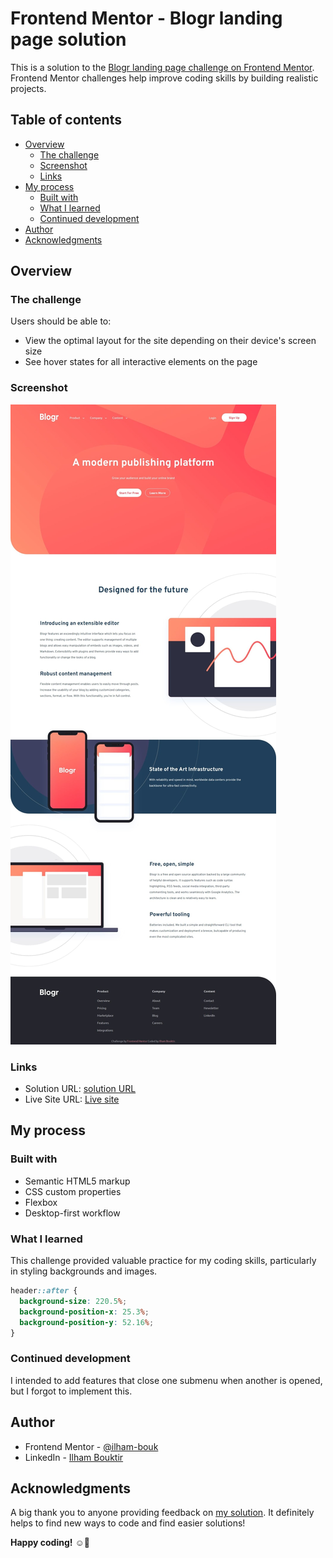 # Frontend Mentor - Blogr landing page solution

This is a solution to the [Blogr landing page challenge on Frontend Mentor](https://www.frontendmentor.io/challenges/blogr-landing-page-EX2RLAApP). Frontend Mentor challenges help improve coding skills by building realistic projects. 

## Table of contents

- [Overview](#overview)
  - [The challenge](#the-challenge)
  - [Screenshot](#screenshot)
  - [Links](#links)
- [My process](#my-process)
  - [Built with](#built-with)
  - [What I learned](#what-i-learned)
  - [Continued development](#continued-development)
- [Author](#author)
- [Acknowledgments](#acknowledgments)

## Overview

### The challenge

Users should be able to:

- View the optimal layout for the site depending on their device's screen size
- See hover states for all interactive elements on the page

### Screenshot

![Screenshot of the solution](./design/screenshot.jpg)

### Links

- Solution URL: [solution URL](https://www.frontendmentor.io/solutions/responsive-blogr-landing-page-solution-ZPd9ZaLGEG)
- Live Site URL: [Live site](https://ilham-bouk.github.io/Blogr_landing_page/)

## My process

### Built with

- Semantic HTML5 markup
- CSS custom properties
- Flexbox
- Desktop-first workflow

### What I learned

This challenge provided valuable practice for my coding skills, particularly in styling backgrounds and images.

```css
header::after {
  background-size: 220.5%;
  background-position-x: 25.3%;
  background-position-y: 52.16%;
}
``` 

### Continued development

I intended to add features that close one submenu when another is opened, but I forgot to implement this.

## Author

- Frontend Mentor - [@ilham-bouk](https://www.frontendmentor.io/profile/ilham-bouk)
- LinkedIn - [Ilham Bouktir](https://www.linkedin.com/in/ilham-bouktir-0b266b31b)

## Acknowledgments

A big thank you to anyone providing feedback on [my solution](https://www.frontendmentor.io/solutions/responsive-blogr-landing-page-solution-ZPd9ZaLGEG). It definitely helps to find new ways to code and find easier solutions!

**Happy coding!** ☺️🚀
